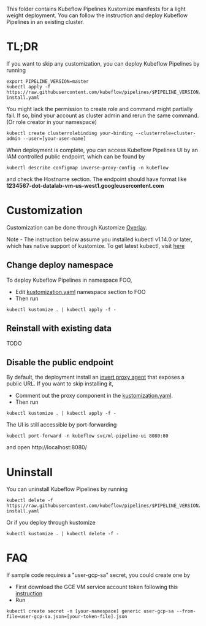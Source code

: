 This folder contains Kubeflow Pipelines Kustomize manifests for a light weight deployment. You can follow the instruction and deploy Kubeflow Pipelines in an existing cluster.


# TL;DR

If you want to skip any customization, you can deploy Kubeflow Pipelines by running
```
export PIPELINE_VERSION=master
kubectl apply -f https://raw.githubusercontent.com/kubeflow/pipelines/$PIPELINE_VERSION/manifests/namespaced-install.yaml
```

You might lack the permission to create role and command might partially fail. If so, bind your account as cluster admin and rerun the same command.
(Or role creator in your namespace)
```
kubectl create clusterrolebinding your-binding --clusterrole=cluster-admin --user=[your-user-name]
```

When deployment is complete, you can access Kubeflow Pipelines UI by an IAM controlled public endpoint, which can be found by
```
kubectl describe configmap inverse-proxy-config -n kubeflow
```
and check the Hostname section. The endpoint should have format like **1234567-dot-datalab-vm-us-west1.googleusercontent.com**

# Customization
Customization can be done through Kustomize [Overlay](https://github.com/kubernetes-sigs/kustomize/blob/master/docs/glossary.md#overlay). 

Note - The instruction below assume you installed kubectl v1.14.0 or later, which has native support of kustomize.
To get latest kubectl, visit [here](https://kubernetes.io/docs/tasks/tools/install-kubectl/)

## Change deploy namespace
To deploy Kubeflow Pipelines in namespace FOO,
- Edit [kustomization.yaml](namespaced-install/kustomization.yaml) namespace section to FOO
- Then run 
```
kubectl kustomize . | kubectl apply -f -
```

## Reinstall with existing data
TODO

## Disable the public endpoint
By default, the deployment install an [invert proxy agent](https://github.com/google/inverting-proxy) that exposes a public URL. If you want to skip installing it,
- Comment out the proxy component in the [kustomization.yaml](base/kustomization.yaml).
- Then run 
```
kubectl kustomize . | kubectl apply -f -
```

The UI is still accessible by port-forwarding
```
kubectl port-forward -n kubeflow svc/ml-pipeline-ui 8080:80
```
and open http://localhost:8080/



# Uninstall
You can uninstall Kubeflow Pipelines by running
```
kubectl delete -f https://raw.githubusercontent.com/kubeflow/pipelines/$PIPELINE_VERSION/manifests/namespaced-install.yaml
```

Or if you deploy through kustomize
```
kubectl kustomize . | kubectl delete -f -
```
# FAQ
If sample code requires a "user-gcp-sa" secret, you could create one by 
- First download the GCE VM service account token following this [instruction](https://cloud.google.com/kubernetes-engine/docs/tutorials/authenticating-to-cloud-platform#step_3_create_service_account_credentials)
- Run
```
kubectl create secret -n [your-namespace] generic user-gcp-sa --from-file=user-gcp-sa.json=[your-token-file].json
```
